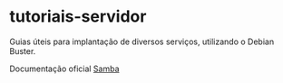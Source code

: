 # **tutoriais-servidor**

Guias úteis para implantação de diversos serviços, utilizando o Debian Buster.


Documentação oficial [Samba](https://wiki.samba.org/index.php/Main_Page) 
